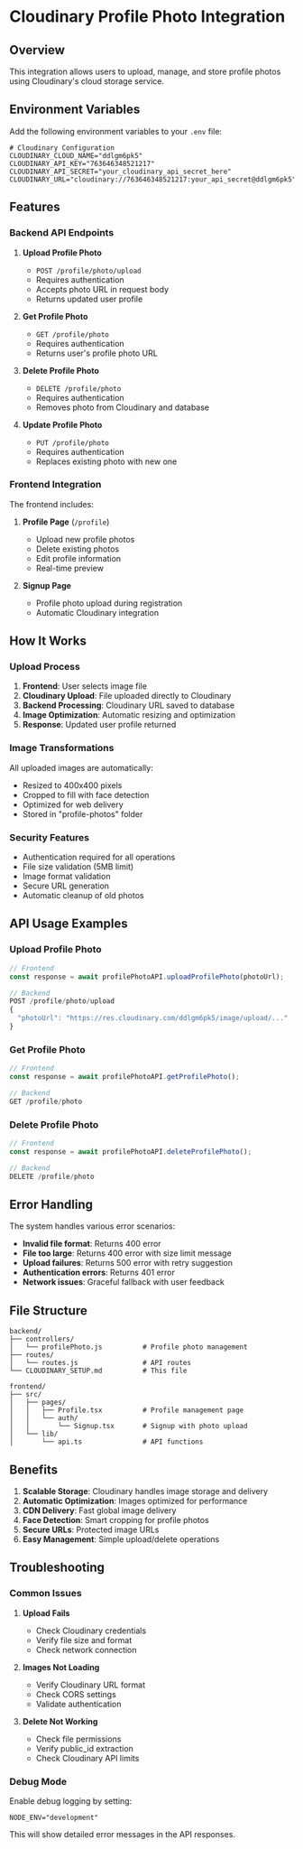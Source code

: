 # Cloudinary Profile Photo Integration

## Overview

This integration allows users to upload, manage, and store profile photos using Cloudinary's cloud storage service.

## Environment Variables

Add the following environment variables to your `.env` file:

```env
# Cloudinary Configuration
CLOUDINARY_CLOUD_NAME="ddlgm6pk5"
CLOUDINARY_API_KEY="763646348521217"
CLOUDINARY_API_SECRET="your_cloudinary_api_secret_here"
CLOUDINARY_URL="cloudinary://763646348521217:your_api_secret@ddlgm6pk5"
```

## Features

### Backend API Endpoints

1. **Upload Profile Photo**
   - `POST /profile/photo/upload`
   - Requires authentication
   - Accepts photo URL in request body
   - Returns updated user profile

2. **Get Profile Photo**
   - `GET /profile/photo`
   - Requires authentication
   - Returns user's profile photo URL

3. **Delete Profile Photo**
   - `DELETE /profile/photo`
   - Requires authentication
   - Removes photo from Cloudinary and database

4. **Update Profile Photo**
   - `PUT /profile/photo`
   - Requires authentication
   - Replaces existing photo with new one

### Frontend Integration

The frontend includes:

1. **Profile Page** (`/profile`)
   - Upload new profile photos
   - Delete existing photos
   - Edit profile information
   - Real-time preview

2. **Signup Page**
   - Profile photo upload during registration
   - Automatic Cloudinary integration

## How It Works

### Upload Process

1. **Frontend**: User selects image file
2. **Cloudinary Upload**: File uploaded directly to Cloudinary
3. **Backend Processing**: Cloudinary URL saved to database
4. **Image Optimization**: Automatic resizing and optimization
5. **Response**: Updated user profile returned

### Image Transformations

All uploaded images are automatically:
- Resized to 400x400 pixels
- Cropped to fill with face detection
- Optimized for web delivery
- Stored in "profile-photos" folder

### Security Features

- Authentication required for all operations
- File size validation (5MB limit)
- Image format validation
- Secure URL generation
- Automatic cleanup of old photos

## API Usage Examples

### Upload Profile Photo

```javascript
// Frontend
const response = await profilePhotoAPI.uploadProfilePhoto(photoUrl);

// Backend
POST /profile/photo/upload
{
  "photoUrl": "https://res.cloudinary.com/ddlgm6pk5/image/upload/..."
}
```

### Get Profile Photo

```javascript
// Frontend
const response = await profilePhotoAPI.getProfilePhoto();

// Backend
GET /profile/photo
```

### Delete Profile Photo

```javascript
// Frontend
const response = await profilePhotoAPI.deleteProfilePhoto();

// Backend
DELETE /profile/photo
```

## Error Handling

The system handles various error scenarios:

- **Invalid file format**: Returns 400 error
- **File too large**: Returns 400 error with size limit message
- **Upload failures**: Returns 500 error with retry suggestion
- **Authentication errors**: Returns 401 error
- **Network issues**: Graceful fallback with user feedback

## File Structure

```
backend/
├── controllers/
│   └── profilePhoto.js          # Profile photo management
├── routes/
│   └── routes.js                # API routes
└── CLOUDINARY_SETUP.md          # This file

frontend/
├── src/
│   ├── pages/
│   │   ├── Profile.tsx          # Profile management page
│   │   └── auth/
│   │       └── Signup.tsx       # Signup with photo upload
│   └── lib/
│       └── api.ts               # API functions
```

## Benefits

1. **Scalable Storage**: Cloudinary handles image storage and delivery
2. **Automatic Optimization**: Images optimized for performance
3. **CDN Delivery**: Fast global image delivery
4. **Face Detection**: Smart cropping for profile photos
5. **Secure URLs**: Protected image URLs
6. **Easy Management**: Simple upload/delete operations

## Troubleshooting

### Common Issues

1. **Upload Fails**
   - Check Cloudinary credentials
   - Verify file size and format
   - Check network connection

2. **Images Not Loading**
   - Verify Cloudinary URL format
   - Check CORS settings
   - Validate authentication

3. **Delete Not Working**
   - Check file permissions
   - Verify public_id extraction
   - Check Cloudinary API limits

### Debug Mode

Enable debug logging by setting:
```env
NODE_ENV="development"
```

This will show detailed error messages in the API responses. 